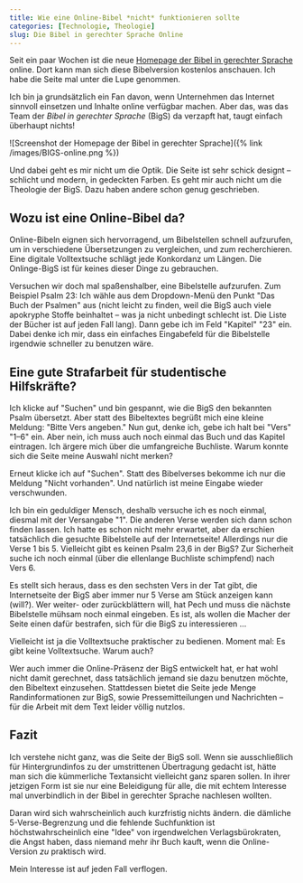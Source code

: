 ```yaml
---
title: Wie eine Online-Bibel *nicht* funktionieren sollte
categories: [Technologie, Theologie]
slug: Die Bibel in gerechter Sprache Online
---
```


Seit ein paar Wochen ist die neue [Homepage der Bibel in gerechter Sprache](http://www.bibel-in-gerechter-sprache.de) online. Dort kann man sich diese Bibelversion kostenlos anschauen. Ich habe die Seite mal unter die Lupe genommen.

Ich bin ja grundsätzlich ein Fan davon, wenn Unternehmen das Internet sinnvoll einsetzen und Inhalte online verfügbar machen. Aber das, was das Team der *Bibel in gerechter Sprache* (BigS) da verzapft hat, taugt einfach überhaupt nichts!

![Screenshot der Homepage der Bibel in gerechter Sprache]({% link /images/BIGS-online.png %})

Und dabei geht es mir nicht um die Optik. Die Seite ist sehr schick designt – schlicht und modern, in gedeckten Farben. Es geht mir auch nicht um die Theologie der BigS. Dazu haben andere schon genug geschrieben.

## Wozu ist eine Online-Bibel da?

Online-Bibeln eignen sich hervorragend, um Bibelstellen schnell aufzurufen, um in verschiedene Übersetzungen zu vergleichen, und zum recherchieren. Eine digitale Volltextsuche schlägt jede Konkordanz um Längen. Die Onlinge-BigS ist für keines dieser Dinge zu gebrauchen.

Versuchen wir doch mal spaßenshalber, eine Bibelstelle aufzurufen. Zum Beispiel Psalm 23: Ich wähle aus dem Dropdown-Menü den Punkt "Das Buch der Psalmen" aus (nicht leicht zu finden, weil die BigS auch viele apokryphe Stoffe beinhaltet – was ja nicht unbedingt schlecht ist. Die Liste der Bücher ist auf jeden Fall lang). Dann gebe ich im Feld "Kapitel" "23" ein. Dabei denke ich mir, dass ein einfaches Eingabefeld für die Bibelstelle irgendwie schneller zu benutzen wäre.

## Eine gute Strafarbeit für studentische Hilfskräfte?

Ich klicke auf "Suchen" und bin gespannt, wie die BigS den bekannten Psalm übersetzt. Aber statt des Bibeltextes begrüßt mich eine kleine Meldung: "Bitte Vers angeben." Nun gut, denke ich, gebe ich halt bei "Vers" "1–6" ein. Aber nein, ich muss auch noch einmal das Buch und das Kapitel eintragen. Ich ärgere mich über die umfangreiche Buchliste. Warum konnte sich die Seite meine Auswahl nicht merken?

Erneut klicke ich auf "Suchen". Statt des Bibelverses bekomme ich nur die Meldung "Nicht vorhanden". Und natürlich ist meine Eingabe wieder verschwunden.

Ich bin ein geduldiger Mensch, deshalb versuche ich es noch einmal, diesmal mit der Versangabe "1". Die anderen Verse werden sich dann schon finden lassen. Ich hatte es schon nicht mehr erwartet, aber da erschien tatsächlich die gesuchte Bibelstelle auf der Internetseite! Allerdings nur die Verse 1 bis 5. Vielleicht gibt es keinen Psalm 23,6 in der BigS? Zur Sicherheit suche ich noch einmal (über die ellenlange Buchliste schimpfend) nach Vers 6.

Es stellt sich heraus, dass es den sechsten Vers in der Tat gibt, die Internetseite der BigS aber immer nur 5 Verse am Stück anzeigen kann (will?). Wer weiter- oder zurückblättern will, hat Pech und muss die nächste Bibelstelle mühsam noch einmal eingeben. Es ist, als wollen die Macher der Seite einen dafür bestrafen, sich für die BigS zu interessieren …

Vielleicht ist ja die Volltextsuche praktischer zu bedienen. Moment mal: Es gibt keine Volltextsuche. Warum auch?

Wer auch immer die Online-Präsenz der BigS entwickelt hat, er hat wohl nicht damit gerechnet, dass tatsächlich jemand sie dazu benutzen möchte, den Bibeltext einzusehen. Stattdessen bietet die Seite jede Menge Randinformationen zur BigS, sowie Pressemitteilungen und Nachrichten – für die Arbeit mit dem Text leider völlig nutzlos.

## Fazit

Ich verstehe nicht ganz, was die Seite der BigS soll. Wenn sie ausschließlich für Hintergrundinfos zu der umstrittenen Übertragung gedacht ist, hätte man sich die kümmerliche Textansicht vielleicht ganz sparen sollen. In ihrer jetzigen Form ist sie nur eine Beleidigung für alle, die mit echtem Interesse mal unverbindlich in der Bibel in gerechter Sprache nachlesen wollten.

Daran wird sich wahrscheinlich auch kurzfristig nichts ändern. die dämliche 5-Verse-Begrenzung und die fehlende Suchfunktion ist höchstwahrscheinlich eine "Idee" von irgendwelchen Verlagsbürokraten, die Angst haben, dass niemand mehr ihr Buch kauft, wenn die Online-Version *zu* praktisch wird.

Mein Interesse ist auf jeden Fall verflogen.